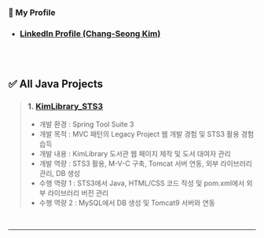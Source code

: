 ### 🎁 My Profile
- ### [LinkedIn Profile (Chang-Seong Kim)](https://www.linkedin.com/in/chang-seong-kim-7826142a0/)

<br>
<br>

<!-- Contents -->
## ✅ All Java Projects
> ### 1. [KimLibrary_STS3](https://github.com/Kim-src/Spring/tree/main/1.%20Spring%20Framework/Book%20Rental%20Service%20Web)
> - 개발 환경 : Spring Tool Suite 3
> - 개발 목적 : MVC 패턴의 Legacy Project 웹 개발 경험 및 STS3 활용 경험 습득
> - 개발 내용 : KimLibrary 도서관 웹 페이지 제작 및 도서 대여자 관리
> - 개발 역량 : STS3 활용, M-V-C 구축, Tomcat 서버 연동, 외부 라이브러리 관리, DB 생성
> - 수행 역량 1 : STS3에서 Java, HTML/CSS 코드 작성 및 pom.xml에서 외부 라이브러리 버전 관리
> - 수행 역량 2 : MySQL에서 DB 생성 및 Tomcat9 서버와 연동

<br>

***

<br>
<br>
<br>
